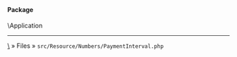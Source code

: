 ## 

#### Package
\Application













***
[\\](Home) » Files » `src/Resource/Numbers/PaymentInterval.php`